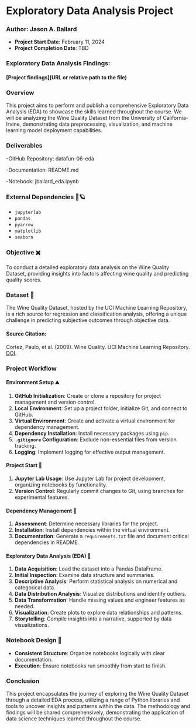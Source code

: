 # Exploratory Data Analysis Project
### Author: Jason A. Ballard
- **Project Start Date**: February 11, 2024
- **Project Completion Date**: TBD

### Exploratory Data Analysis Findings:

####  [Project findings](URL or relative path to the file)


### Overview
This project aims to perform and publish a comprehensive Exploratory Data Analysis (EDA) to showcase the skills learned throughout the course. We will be analyzing the Wine Quality Dataset from the University of California-Irvine, demonstrating data preprocessing, visualization, and machine learning model deployment capabilities.

### Deliverables
-GitHub Repository: datafun-06-eda

-Documentation: README.md

-Notebook: jballard_eda.ipynb

### External Dependencies 🐼🪐
- `jupyterlab`
- `pandas`
- `pyarrow`
- `matplotlib`
- `seaborn`

### Objective ✖️
To conduct a detailed exploratory data analysis on the Wine Quality Dataset, providing insights into factors affecting wine quality and predicting quality scores.

### Dataset 🍷
The Wine Quality Dataset, hosted by the UCI Machine Learning Repository, is a rich source for regression and classification analysis, offering a unique challenge in predicting subjective outcomes through objective data.

#### Source Citation:
Cortez, Paulo, et al. (2009). Wine Quality. UCI Machine Learning Repository. [DOI](https://doi.org/10.24432/C56S3T).

### Project Workflow

#### Environment Setup ⛰️
1. **GitHub Initialization**: Create or clone a repository for project management and version control.
2. **Local Environment**: Set up a project folder, initialize Git, and connect to GitHub.
3. **Virtual Environment**: Create and activate a virtual environment for dependency management.
4. **Dependency Installation**: Install necessary packages using `pip`.
5. **`.gitignore` Configuration**: Exclude non-essential files from version tracking.
6. **Logging**: Implement logging for effective output management.

#### Project Start 🐎
1. **Jupyter Lab Usage**: Use Jupyter Lab for project development, organizing notebooks by functionality.
2. **Version Control**: Regularly commit changes to Git, using branches for experimental features.

#### Dependency Management 🐤
1. **Assessment**: Determine necessary libraries for the project.
2. **Installation**: Install dependencies within the virtual environment.
3. **Documentation**: Generate a `requirements.txt` file and document critical dependencies in README.

#### Exploratory Data Analysis (EDA) 🔬
1. **Data Acquisition**: Load the dataset into a Pandas DataFrame.
2. **Initial Inspection**: Examine data structure and summaries.
3. **Descriptive Analysis**: Perform statistical analysis on numerical and categorical data.
4. **Data Distribution Analysis**: Visualize distributions and identify outliers.
5. **Data Transformation**: Handle missing values and engineer features as needed.
6. **Visualization**: Create plots to explore data relationships and patterns.
7. **Storytelling**: Compile insights into a narrative, supported by data visualizations.

### Notebook Design 🌉
- **Consistent Structure**: Organize notebooks logically with clear documentation.
- **Execution**: Ensure notebooks run smoothly from start to finish.

### Conclusion
This project encapsulates the journey of exploring the Wine Quality Dataset through a detailed EDA process, utilizing a range of Python libraries and tools to uncover insights and patterns within the data. The methodology and findings will be shared comprehensively, demonstrating the application of data science techniques learned throughout the course.
